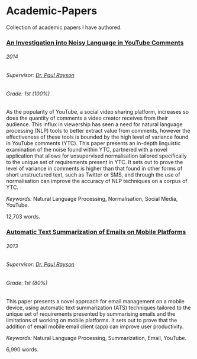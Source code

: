 Academic-Papers
===============

Collection of academic papers I have authored.

### [An Investigation into Noisy Language in YouTube Comments](https://raw.githubusercontent.com/revett/academic-papers/main/An%20Investigation%20into%20Noisy%20Language%20in%20YouTube%20Comments.pdf)

###### 2014
###### Supervisor: [Dr. Paul Rayson](https://twitter.com/perayson)
###### Grade: 1st (100%)

As the popularity of YouTube, a social video sharing platform, increases so does the quantity of comments a video creator receives from their audience. This influx in viewership has seen a need for natural language processing (NLP) tools to better extract value from comments, however the effectiveness of these tools is bounded by the high level of variance found in YouTube comments (YTC). This paper presents an in-depth linguistic examination of the noise found within YTC, partnered with a novel application that allows for unsupervised normalisation tailored specifically to the unique set of requirements present in YTC. It sets out to prove the level of variance in comments is higher than that found in other forms of short unstructured text, such as Twitter or SMS, and through the use of normalisation can improve the accuracy of NLP techniques on a corpus of YTC.

*Keywords:* Natural Language Processing, Normalisation, Social Media, YouTube.

12,703 words.

### [Automatic Text Summarization of Emails on Mobile Platforms](https://raw.githubusercontent.com/revett/academic-papers/main/Automatic%20Text%20Summarisation%20of%20Emails%20on%20Mobile%20Platforms.pdf)

###### 2013
###### Supervisor: [Dr. Paul Rayson](https://twitter.com/perayson)
###### Grade: 1st (80%)

This paper presents a novel approach for email management on a mobile device, using automatic text summarization (ATS) techniques tailored to the unique set of requirements presented by summarising emails and the limitations of working on mobile platforms. It sets out to prove that the addition of email
mobile email client (app) can improve user productivity.

*Keywords:* Natural Language Processing, Summarization, Email, YouTube.

6,990 words.
